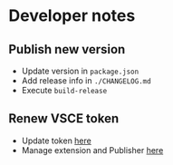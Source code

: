 # Developer notes
## Publish new version

- Update version in `package.json`
- Add release info in `./CHANGELOG.md`
- Execute `build-release`

## Renew VSCE token

- Update token [here](https://dev.azure.com/pharndt/_usersSettings/tokens)
- Manage extension and Publisher [here](https://marketplace.visualstudio.com/manage/publishers/pharndt)
